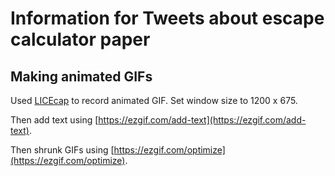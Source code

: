# Information for Tweets about escape calculator paper

## Making animated GIFs
Used [LICEcap](https://www.cockos.com/licecap/) to record animated GIF.
Set window size to 1200 x 675.

Then add text using [https://ezgif.com/add-text](https://ezgif.com/add-text).

Then shrunk GIFs using [https://ezgif.com/optimize](https://ezgif.com/optimize).
